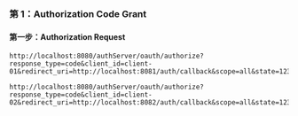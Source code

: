 ### 第 1：Authorization Code Grant

#### 第一步：Authorization Request
```
http://localhost:8080/authServer/oauth/authorize?response_type=code&client_id=client-01&redirect_uri=http://localhost:8081/auth/callback&scope=all&state=123

```

```
http://localhost:8080/authServer/oauth/authorize?response_type=code&client_id=client-02&redirect_uri=http://localhost:8082/auth/callback&scope=all&state=123

```
